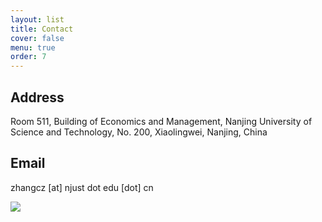 ```yaml
---
layout: list
title: Contact
cover: false
menu: true
order: 7
---
```

## Address
Room 511, Building of Economics and Management,
Nanjing University of Science and Technology,
No. 200, Xiaolingwei, Nanjing, China 

## Email
zhangcz [at] njust dot edu [dot] cn 


<a href='https://clustrmaps.com/site/1bcxl'  title='Visit tracker'><img src='//clustrmaps.com/map_v2.png?cl=ffffff&w=a&t=n&d=m33y5dN8Mj3n06hFPjMAdcBqZ_bJr4ridHxEPxBPbls'/></a>


